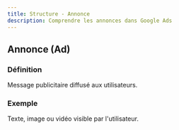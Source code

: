 ```yaml
---
title: Structure - Annonce
description: Comprendre les annonces dans Google Ads
---
```


## Annonce (Ad)

### Définition
Message publicitaire diffusé aux utilisateurs.

### Exemple
Texte, image ou vidéo visible par l'utilisateur.